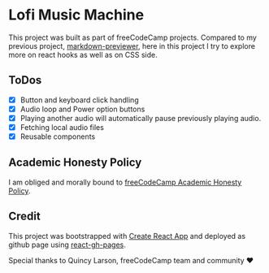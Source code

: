 # Lofi Music Machine

This project was built as part of freeCodeCamp projects. Compared to my previous project, [markdown-previewer](https://github.com/onpilot/markdown-previewer), here in this project I try to explore more on react hooks as well as on CSS side.

## ToDos

- [x] Button and keyboard click handling
- [x] Audio loop and Power option buttons
- [x] Playing another audio will automatically pause previously playing audio.
- [x] Fetching local audio files
- [x] Reusable components

## Academic Honesty Policy

I am obliged and morally bound to [freeCodeCamp Academic Honesty Policy](https://www.freecodecamp.org/news/academic-honesty-policy/).

## Credit

This project was bootstrapped with [Create React App](https://github.com/facebook/create-react-app) and deployed as github page using [react-gh-pages](https://github.com/gitname/react-gh-pages).

Special thanks to Quincy Larson, freeCodeCamp team and community ❤️
